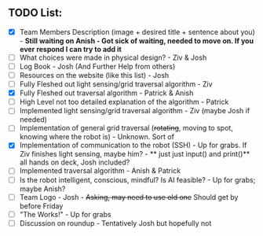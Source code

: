 ## TODO List:

- [x] Team Members Description (image + desired title + sentence about you) - **Still waiting on Anish - Got sick of
  waiting, needed to move on. If you ever respond I can try to add it**
- [ ] What choices were made in physical design? - Ziv & Josh
- [ ] Log Book - Josh (And Further Help from others)
- [ ] Resources on the website (like this list) - Josh
- [ ] Fully Fleshed out light sensing/grid traversal algorithm - Ziv
- [x] Fully Fleshed out traversal algorithm - Patrick & Anish
- [ ] High Level not too detailed explanation of the algorithm - Patrick
- [ ] Implemented light sensing/grid traversal algorithm - Ziv (maybe Josh if needed)
- [ ] Implementation of general grid traversal (~~rotating~~, moving to spot, knowing where the robot is) - Unknown.
  Sort of
- [x] Implementation of communication to the robot (SSH) - Up for grabs. If Ziv finishes light sensing, maybe him? - **
  just just input() and print()**
  all hands on deck, Josh included?
- [ ] Implemented traversal algorithm - Anish & Patrick
- [ ] Is the robot intelligent, conscious, mindful? Is AI feasible? - Up for grabs; maybe Anish?
- [ ] Team Logo - Josh - ~~Asking, may need to use old one~~ Should get by before Friday
- [ ] "The Works!" - Up for grabs
- [ ] Discussion on roundup - Tentatively Josh but hopefully not